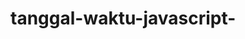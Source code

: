 # tanggal-waktu-javascript-
<!DOCTYPE html>
<html>
<head>
	<title>Jam (Aktif) With JavaScript</title>
</head>
<body>
	<!-- Menampilkan Jam (Aktif) -->
	<div id="clock"></div>
		<script type="text/javascript">
		<!--
		function showTime() {
		    var a_p = "";
		    var today = new Date();
		    var curr_hour = today.getHours();
		    var curr_minute = today.getMinutes();
		    var curr_second = today.getSeconds();
		    if (curr_hour < 12) {
		        a_p = "AM";
		    } else {
		        a_p = "PM";
		    }
		    if (curr_hour == 0) {
		        curr_hour = 12;
		    }
		    if (curr_hour > 12) {
		        curr_hour = curr_hour - 12;
		    }
		    curr_hour = checkTime(curr_hour);
		    curr_minute = checkTime(curr_minute);
		    curr_second = checkTime(curr_second);
		 document.getElementById('clock').innerHTML=curr_hour + ":" + curr_minute + ":" + curr_second + " " + a_p;
		    }
 
		function checkTime(i) {
		    if (i < 10) {
		        i = "0" + i;
		    }
		    return i;
		}
		setInterval(showTime, 500);
		//-->
		</script>
 
		<!-- Menampilkan Hari, Bulan dan Tahun -->
		<br>
		<script type='text/javascript'>
			<!--
			var months = ['Januari', 'Februari', 'Maret', 'April', 'Mei', 'Juni', 'Juli', 'Agustus', 'September', 'Oktober', 'November', 'Desember'];
			var myDays = ['Minggu', 'Senin', 'Selasa', 'Rabu', 'Kamis', 'Jum&#39;at', 'Sabtu'];
			var date = new Date();
			var day = date.getDate();
			var month = date.getMonth();
			var thisDay = date.getDay(),
			    thisDay = myDays[thisDay];
			var yy = date.getYear();
			var year = (yy < 1000) ? yy + 1900 : yy;
			document.write(thisDay + ', ' + day + ' ' + months[month] + ' ' + year);
			//-->
		</script>
 
</body>
</html>
